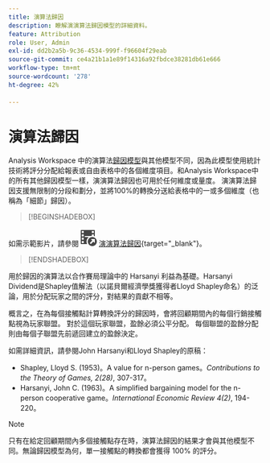 ```yaml
---
title: 演算法歸因
description: 瞭解演演算法歸因模型的詳細資料。
feature: Attribution
role: User, Admin
exl-id: dd2b2a5b-9c36-4534-999f-f96604f29eab
source-git-commit: ce4a21b1a1e89f14316a92fbdce38281db61e666
workflow-type: tm+mt
source-wordcount: '278'
ht-degree: 42%

---
```


# 演算法歸因

Analysis Workspace 中的演算法[歸因模型](models.md)與其他模型不同，因為此模型使用統計技術將評分分配給報表或自由表格中的各個維度項目。和Analysis Workspace中的所有其他歸因模型一樣，演演算法歸因也可用於任何維度或量度。 演演算法歸因支援無限制的分段和劃分，並將100%的轉換分送給表格中的一或多個維度（也稱為「細節」歸因）。


>[!BEGINSHADEBOX]

如需示範影片，請參閱![VideoCheckedOut](/help/assets/icons/VideoCheckedOut.svg) [演演算法歸因](https://video.tv.adobe.com/v/36205?quality=12&learn=on){target="_blank"}。

>[!ENDSHADEBOX]


用於歸因的演算法以合作賽局理論中的 Harsanyi 利益為基礎。Harsanyi Dividend是Shapley值解法（以諾貝爾經濟學獎獲得者Lloyd Shapley命名）的泛論，用於分配玩家之間的評分，對結果的貢獻不相等。

概言之，在為每個接觸點計算轉換評分的歸因時，會將回顧期間內的每個行銷接觸點視為玩家聯盟。 對於這個玩家聯盟，盈餘必須公平分配。 每個聯盟的盈餘分配則由每個子聯盟先前遞回建立的盈餘決定。

如需詳細資訊，請參閱John Harsanyi和Lloyd Shapley的原稿：

* Shapley, Lloyd S. (1953)。A value for n-person games。*Contributions to the Theory of Games, 2(28)*, 307-317。
* Harsanyi, John C. (1963)。A simplified bargaining model for the n-person cooperative game。*International Economic Review 4(2)*, 194-220。

>[!NOTE]
>
>只有在給定回顧期間內多個接觸點存在時，演算法歸因的結果才會與其他模型不同。無論歸因模型為何，單一接觸點的轉換都會獲得 100% 的評分。
